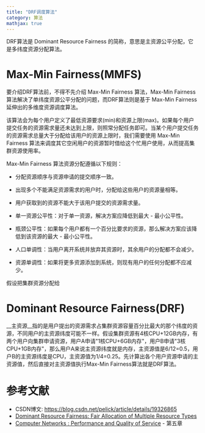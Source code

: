 ```yaml
---
title: "DRF调度算法"
category: 算法
mathjax: true
---
```


DRF算法是 Dominant Resource Fairness 的简称，意思是主资源公平分配，它是多纬度资源分配算法。

<!--more-->

# Max-Min Fairness(MMFS)
要介绍DRF算法前，不得不先介绍 Max-Min Fairness 算法，Max-Min Fairness 算法解决了单纬度资源公平分配的问题，而DRF算法则是基于 Max-Min Fairness 延伸出的多维度资源调度算法。

该算法会为每个用户定义了最低资源要求(min)和资源上限(max)。如果每个用户提交任务的资源需求量还未达到上限，则照常分配任务即可。当某个用户提交任务的资源需求总量大于分配给该用户的资源上限时，我们需要使用 Max-Min Fairness 算法来调度其它空闲用户的资源暂时借给这个忙用户使用，从而提高集群资源使用率。

Max-Min Fairness 算法资源分配遵循以下规则：

* 分配资源顺序与资源申请的提交顺序一致。
* 出现多个不能满足资源需求的用户时，分配给这些用户的资源量相等。
* 用户获取到的资源不能大于该用户提交的资源需求量。

* 单一资源公平性：对于单一资源，解决方案应降低到最大 - 最小公平性。
* 瓶颈公平性：如果每个用户都有一个百分比要求的资源，那么解决方案应该降低到该资源的最大 - 最小公平性。
* 人口单调性：当用户离开系统并放弃其资源时，其余用户的分配都不会减少。
* 资源单调性：如果将更多资源添加到系统，则现有用户的任何分配都不应减少。

假设把集群资源分配给

# Dominant Resource Fairness(DRF)
__主资源__指的是用户提出的资源需求占集群资源容量百分比最大的那个纬度的资源，不同用户的主资源纬度可能不一样。假设集群资源有4核CPU+12GB内存，有两个用户向集群申请资源，用户A申请"1核CPU+6GB内存"，用户B申请"3核CPU+1GB内存"，那么用户A来说主资源纬度就是内存，主资源值是6/12=0.5，用户B的主资源纬度是CPU，主资源值为1/4=0.25。先计算出各个用户资源申请的主资源值，然后直接对主资源值执行Max-Min Fairness算法就是DRF算法。

# 参考文献
* CSDN博文: https://blog.csdn.net/pelick/article/details/19326865
* [Dominant Resource Fairness: Fair Allocation of Multiple Resource Types](http://static.usenix.org/event/nsdi11/tech/full_papers/Ghodsi.pdf)
* [Computer Networks : Performance and Quality of Service](https://www.ece.rutgers.edu/~marsic/books/CN/book-CN_marsic.pdf) - 第五章